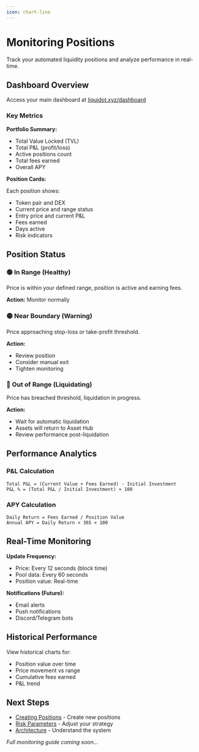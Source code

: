 ```yaml
---
icon: chart-line
---
```


# Monitoring Positions

Track your automated liquidity positions and analyze performance in real-time.

## Dashboard Overview

Access your main dashboard at [liquidot.xyz/dashboard](https://liquidot.xyz/dashboard)

### Key Metrics

**Portfolio Summary:**
* Total Value Locked (TVL)
* Total P&L (profit/loss)
* Active positions count
* Total fees earned
* Overall APY

**Position Cards:**

Each position shows:
* Token pair and DEX
* Current price and range status
* Entry price and current P&L
* Fees earned
* Days active
* Risk indicators

## Position Status

### 🟢 In Range (Healthy)

Price is within your defined range, position is active and earning fees.

**Action:** Monitor normally

### 🟡 Near Boundary (Warning)

Price approaching stop-loss or take-profit threshold.

**Action:** 
* Review position
* Consider manual exit
* Tighten monitoring

### 🔴 Out of Range (Liquidating)

Price has breached threshold, liquidation in progress.

**Action:**
* Wait for automatic liquidation
* Assets will return to Asset Hub
* Review performance post-liquidation

## Performance Analytics

### P&L Calculation

```
Total P&L = (Current Value + Fees Earned) - Initial Investment
P&L % = (Total P&L / Initial Investment) × 100
```

### APY Calculation

```
Daily Return = Fees Earned / Position Value
Annual APY = Daily Return × 365 × 100
```

## Real-Time Monitoring

**Update Frequency:**
* Price: Every 12 seconds (block time)
* Pool data: Every 60 seconds
* Position value: Real-time

**Notifications (Future):**
* Email alerts
* Push notifications
* Discord/Telegram bots

## Historical Performance

View historical charts for:
* Position value over time
* Price movement vs range
* Cumulative fees earned
* P&L trend

## Next Steps

* [Creating Positions](creating-position.md) - Create new positions
* [Risk Parameters](risk-parameters.md) - Adjust your strategy
* [Architecture](architecture.md) - Understand the system

*Full monitoring guide coming soon...*
